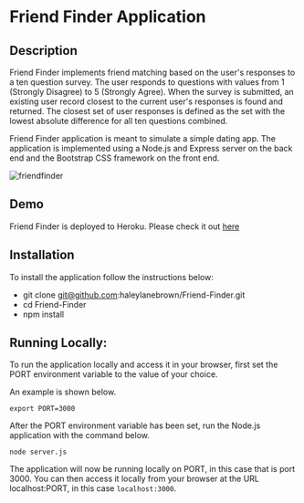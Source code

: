 # Friend Finder Application

## Description
Friend Finder implements friend matching based on the user's responses to a ten question survey. The user responds to questions with values from 1 (Strongly Disagree) to 5 (Strongly Agree). When the survey is submitted, an existing user record closest to the current user's responses is found and returned. The closest set of user responses is defined as the set with the lowest absolute difference for all ten questions combined.

Friend Finder application is meant to simulate a simple dating app. The application is implemented using a Node.js and Express server on the back end and the Bootstrap CSS framework on the front end.

![friendfinder](https://user-images.githubusercontent.com/47645417/58117848-c757d100-7bbc-11e9-8393-635d298cd261.png)

## Demo
Friend Finder is deployed to Heroku. Please check it out [here](https://young-bayou-46087.herokuapp.com/)

## Installation
To install the application follow the instructions below:

* git clone git@github.com:haleylanebrown/Friend-Finder.git
* cd Friend-Finder
* npm install

## Running Locally:

To run the application locally and access it in your browser, first set the PORT environment variable to the value of your choice.

An example is shown below.

`export PORT=3000`

After the PORT environment variable has been set, run the Node.js application with the command below.

`node server.js`

The application will now be running locally on PORT, in this case that is port 3000. You can then access it locally from your browser at the URL localhost:PORT, in this case `localhost:3000`.
